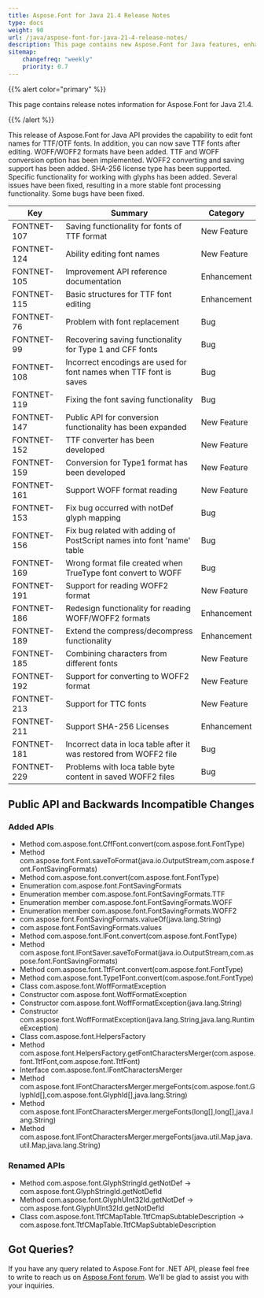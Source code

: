 ```yaml
---
title: Aspose.Font for Java 21.4 Release Notes
type: docs
weight: 90
url: /java/aspose-font-for-java-21-4-release-notes/
description: This page contains new Aspose.Font for Java features, enhancement, and bug fixes in 2021, version 21.4. 
sitemap:
    changefreq: "weekly"
    priority: 0.7
---
```


{{% alert color="primary" %}} 

This page contains release notes information for Aspose.Font for Java 21.4.

{{% /alert %}} 

This release of Aspose.Font for Java API provides the capability to edit font names for TTF/OTF fonts. In addition, you can now save TTF fonts after editing.
WOFF/WOFF2 formats have been added. TTF and WOFF conversion option has been implemented.
WOFF2 converting and saving support has been added. SHA-256 license type has been supported. Specific functionality for working with glyphs has been added.
Several issues have been fixed, resulting in a more stable font processing functionality.
Some bugs have been fixed.

|Key|Summary|Category|
---|---|---|
| FONTNET-107 | Saving functionality for fonts of TTF format | New Feature |
| FONTNET-124 | Ability editing font names | New Feature |
| FONTNET-105 | Improvement API reference documentation | Enhancement |
| FONTNET-115 | Basic structures for TTF font editing | Enhancement |
| FONTNET-76  | Problem with font replacement | Bug |
| FONTNET-99  | Recovering saving functionality for Type 1 and CFF fonts | Bug |
| FONTNET-108 | Incorrect encodings are used for font names when TTF font is saves | Bug |
| FONTNET-119 | Fixing the font saving functionality | Bug |
| FONTNET-147 | Public API for conversion functionality has been expanded | New Feature |
| FONTNET-152 | TTF converter has been developed | New Feature |
| FONTNET-159 | Conversion for Type1 format has been developed | New Feature |
| FONTNET-161 | Support WOFF format reading | New Feature |
| FONTNET-153 | Fix bug occurred with notDef glyph mapping | Bug |
| FONTNET-156 | Fix bug related with adding of PostScript names into font 'name' table | Bug |
| FONTNET-169 | Wrong format file created when TrueType font convert to WOFF | Bug |
| FONTNET-191 | Support for reading WOFF2 format | New Feature |
| FONTNET-186 | Redesign functionality for reading WOFF/WOFF2 formats | Enhancement |
| FONTNET-189 | Extend the compress/decompress functionality | Enhancement |
| FONTNET-185 | Combining characters from different fonts | New Feature |
| FONTNET-192 | Support for converting to WOFF2 format | New Feature |
| FONTNET-213 | Support for TTC fonts | New Feature |
| FONTNET-211 | Support SHA-256 Licenses | Enhancement |
| FONTNET-181 | Incorrect data in loca table after it was restored from WOFF2 file | Bug |
| FONTNET-229 | Problems with loca table byte content in saved WOFF2 files | Bug |


## Public API and Backwards Incompatible Changes

### Added APIs
 * Method com.aspose.font.CffFont.convert(com.aspose.font.FontType)
 * Method com.aspose.font.Font.saveToFormat(java.io.OutputStream,com.aspose.font.FontSavingFormats)
 * Method com.aspose.font.convert(com.aspose.font.FontType)
 * Enumeration com.aspose.font.FontSavingFormats
 * Enumeration member com.aspose.font.FontSavingFormats.TTF
 * Enumeration member com.aspose.font.FontSavingFormats.WOFF
 * Enumeration member com.aspose.font.FontSavingFormats.WOFF2
 * com.aspose.font.FontSavingFormats.valueOf(java.lang.String)
 * com.aspose.font.FontSavingFormats.values
 * Method com.aspose.font.IFont.convert(com.aspose.font.FontType)
 * Method com.aspose.font.IFontSaver.saveToFormat(java.io.OutputStream,com.aspose.font.FontSavingFormats)
 * Method com.aspose.font.TtfFont.convert(com.aspose.font.FontType)
 * Method com.aspose.font.Type1Font.convert(com.aspose.font.FontType)
 * Class com.aspose.font.WoffFormatException
 * Constructor com.aspose.font.WoffFormatException
 * Constructor com.aspose.font.WoffFormatException(java.lang.String)
 * Constructor com.aspose.font.WoffFormatException(java.lang.String,java.lang.RuntimeException)
 * Class com.aspose.font.HelpersFactory
 * Method com.aspose.font.HelpersFactory.getFontCharactersMerger(com.aspose.font.TtfFont,com.aspose.font.TtfFont)
 * Interface com.aspose.font.IFontCharactersMerger
 * Method com.aspose.font.IFontCharactersMerger.mergeFonts(com.aspose.font.GlyphId[],com.aspose.font.GlyphId[],java.lang.String)
 * Method com.aspose.font.IFontCharactersMerger.mergeFonts(long[],long[],java.lang.String)
 * Method com.aspose.font.IFontCharactersMerger.mergeFonts(java.util.Map,java.util.Map,java.lang.String)

### Renamed APIs
 * Method com.aspose.font.GlyphStringId.getNotDef -> com.aspose.font.GlyphStringId.getNotDefId
 * Method com.aspose.font.GlyphUInt32Id.getNotDef -> com.aspose.font.GlyphUInt32Id.getNotDefId
 * Class com.aspose.font.TtfCMapTable.TtfCmapSubtableDescription -> com.aspose.font.TtfCMapTable.TtfCMapSubtableDescription


## Got Queries?
If you have any query related to Aspose.Font for .NET API, please feel free to write to reach us on [Aspose.Font forum](https://forum.aspose.com/c/font/). We'll be glad to assist you with your inquiries.
